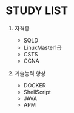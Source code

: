 # STUDY LIST
1. 자격증
    * SQLD
    * LinuxMaster1급
    * CSTS
    * CCNA

2. 기술능력 향상
    * DOCKER
    * ShellScript
    * JAVA
    * APM
